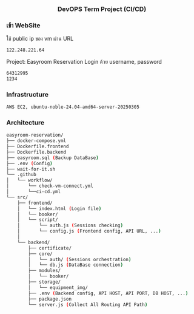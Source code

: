 <h3 align="center">
  DevOPS Term Project (CI/CD)
</h3>

### เข้า WebSite
ใช้ public ip ของ vm ผ่าน URL
```bash
122.248.221.64
```
Project: Easyroom Reservation
Login ด้วย username, password
```bash
64312995
1234
```

### Infrastructure
```bash
AWS EC2, ubuntu-noble-24.04-amd64-server-20250305
```

### Architecture

```bash
easyroom-reservation/
├── docker-compose.yml
├── Dockerfile.frontend
├── Dockerfile.backend
├── easyroom.sql (Backup DataBase)
├── .env (Config)
├── wait-for-it.sh
└── .github
│   └── workflow/
│       └── check-vm-connect.yml
│       └──ci-cd.yml
└── src/
    ├── frontend/
    │   └── index.html (Login file)
    │   └── booker/
    │   └── script/
    │       └── auth.js (Sessions checking)
    │       └── config.js (Frontend config, API URL, ...)
    │
    └── backend/
        ├── certificate/
        ├── core/
        │   └── auth/ (Sessions orchestration)
        │   └── db.js (DataBase connection)
        ├── modules/
        │   └── booker/
        ├── storage/
        │   └── equipment_img/
        ├── .env (Backend config, API HOST, API PORT, DB HOST, ...)
        ├── package.json
        └── server.js (Collect All Routing API Path)
```
